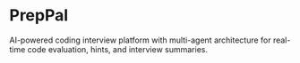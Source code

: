 # PrepPal
AI-powered coding interview platform with multi-agent architecture for real-time code evaluation, hints, and interview summaries.
